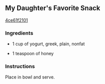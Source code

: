 ## My Daughter's Favorite Snack

[4ce61f2101](http://www.food.com/recipe/my-daughters-favorite-snack-457109)

### Ingredients

 - 1 cup of yogurt, greek, plain, nonfat

 - 1 teaspoon of honey

### Instructions

Place in bowl and serve.